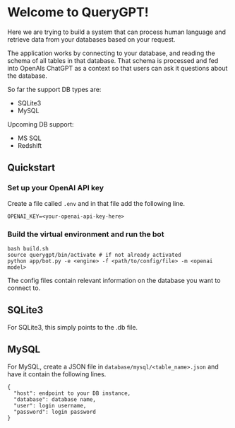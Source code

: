 # Welcome to QueryGPT!

Here we are trying to build a system that can process human language and retrieve data from your databases based on your request.

The application works by connecting to your database, and reading the schema of all tables in that database. That schema is processed and fed into OpenAIs ChatGPT as a context so that users can ask it questions about the database.

So far the support DB types are:
- SQLite3
- MySQL

Upcoming DB support:
- MS SQL
- Redshift

## Quickstart

### Set up your OpenAI API key
Create a file called `.env` and in that file add the following line.
```
OPENAI_KEY=<your-openai-api-key-here>
```

### Build the virtual environment and run the bot
```
bash build.sh
source querygpt/bin/activate # if not already activated
python app/bot.py -e <engine> -f <path/to/config/file> -m <openai model>
```
The config files contain relevant information on the database you want to connect to.

## SQLite3
For SQLite3, this simply points to the .db file.

## MySQL
For MySQL, create a JSON file in `database/mysql/<table_name>.json` and have it contain the following lines.
```
{
  "host": endpoint to your DB instance,
  "database": database name,
  "user": login username,
  "password": login password
}
```